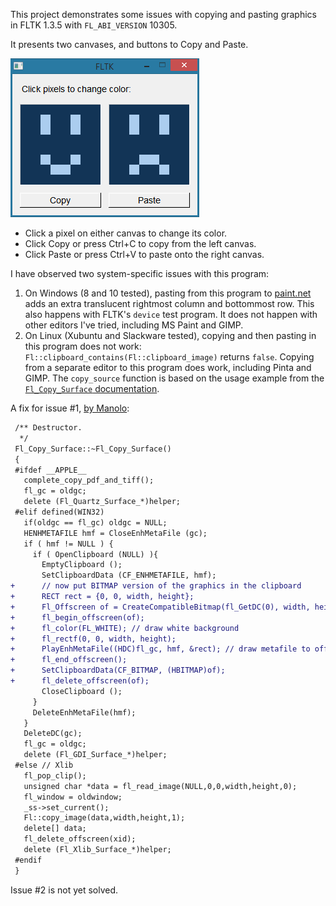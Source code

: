 This project demonstrates some issues with copying and pasting graphics in FLTK 1.3.5 with `FL_ABI_VERSION` 10305.

It presents two canvases, and buttons to Copy and Paste.

![Screenshot](screenshot.png)

- Click a pixel on either canvas to change its color.
- Click Copy or press Ctrl+C to copy from the left canvas.
- Click Paste or press Ctrl+V to paste onto the right canvas.

I have observed two system-specific issues with this program:

1. On Windows (8 and 10 tested), pasting from this program to [paint.net](https://www.getpaint.net/) adds an extra translucent rightmost column and bottommost row. This also happens with FLTK's `device` test program. It does not happen with other editors I've tried, including MS Paint and GIMP.
2. On Linux (Xubuntu and Slackware tested), copying and then pasting in this program does not work: `Fl::clipboard_contains(Fl::clipboard_image)` returns `false`. Copying from a separate editor to this program does work, including Pinta and GIMP. The `copy_source` function is based on the usage example from the [`Fl_Copy_Surface` documentation](https://www.fltk.org/doc-1.3/classFl__Copy__Surface.html).

A fix for issue #1, [by Manolo](https://groups.google.com/d/msg/fltkgeneral/8Js7Fgf_86c/ETTY_DnLDgAJ):

```diff
 /** Destructor.
  */
 Fl_Copy_Surface::~Fl_Copy_Surface()
 {
 #ifdef __APPLE__
   complete_copy_pdf_and_tiff();
   fl_gc = oldgc;
   delete (Fl_Quartz_Surface_*)helper;
 #elif defined(WIN32)
   if(oldgc == fl_gc) oldgc = NULL;
   HENHMETAFILE hmf = CloseEnhMetaFile (gc);
   if ( hmf != NULL ) {
     if ( OpenClipboard (NULL) ){
       EmptyClipboard ();
       SetClipboardData (CF_ENHMETAFILE, hmf);
+      // now put BITMAP version of the graphics in the clipboard
+      RECT rect = {0, 0, width, height};
+      Fl_Offscreen of = CreateCompatibleBitmap(fl_GetDC(0), width, height);
+      fl_begin_offscreen(of);
+      fl_color(FL_WHITE); // draw white background
+      fl_rectf(0, 0, width, height);
+      PlayEnhMetaFile((HDC)fl_gc, hmf, &rect); // draw metafile to offscreen buffer
+      fl_end_offscreen();
+      SetClipboardData(CF_BITMAP, (HBITMAP)of);
+      fl_delete_offscreen(of);
       CloseClipboard ();
     }
     DeleteEnhMetaFile(hmf);
   }
   DeleteDC(gc);
   fl_gc = oldgc;
   delete (Fl_GDI_Surface_*)helper;
 #else // Xlib
   fl_pop_clip(); 
   unsigned char *data = fl_read_image(NULL,0,0,width,height,0);
   fl_window = oldwindow; 
   _ss->set_current();
   Fl::copy_image(data,width,height,1);
   delete[] data;
   fl_delete_offscreen(xid);
   delete (Fl_Xlib_Surface_*)helper;
 #endif
 }
```

Issue #2 is not yet solved.
